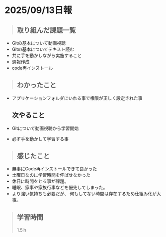 # 2025/09/13日報


>## 取り組んだ課題一覧
- Gitの基本について動画視聴 
- Gitの基本についてテキスト読む
- 共に手を動かしながら実施すること
- 週報作成
- code再インストール


> ## わかったこと
- アプリケーションフォルダにいれる事で権限が正しく設定された事 
   
   ## 次やること
- Gitについて動画視聴から学習開始
- 必ず手を動かして学習する事

> ## 感じたこと
- 無事にCode再インストールできて良かった
- 土曜日なのに学習時間を伸ばせなかった
- 休日に時間をとる事が課題。
- 睡眠、家事や家族行事などを優先してしまった。
- より強い気持ちも必要だが、
  何もしてない時間は存在するため仕組み化が大事。

> ## 学習時間
> 1.5ｈ